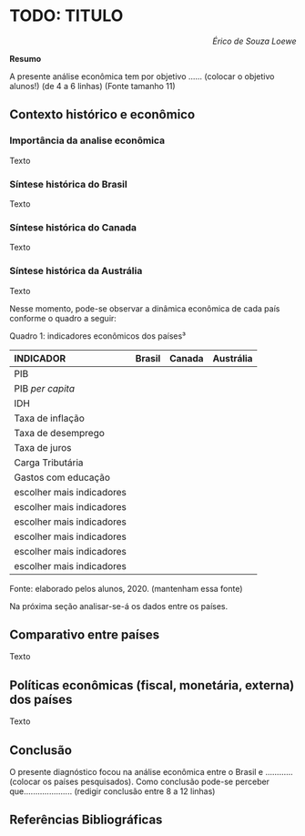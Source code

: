 # TODO: TITULO

<p style='text-align: right;'><i>Érico de Souza Loewe</i></p>

**Resumo**

A presente análise econômica tem por objetivo ......
(colocar o objetivo alunos!) (de 4 a 6 linhas) (Fonte tamanho 11)

## Contexto histórico e econômico

### Importância da analise econômica

Texto

### Síntese histórica do Brasil

Texto

### Síntese histórica do Canada

Texto

### Síntese histórica da Austrália

Texto



Nesse momento, pode-se observar a dinâmica econômica de cada país conforme o quadro a seguir:



Quadro 1: indicadores econômicos dos países³

| INDICADOR                 | Brasil | Canada | Austrália |
| :------------------------ | ------ | ------ | --------- |
| PIB                       |        |        |           |
| PIB *per capita*          |        |        |           |
| IDH                       |        |        |           |
| Taxa de inflação          |        |        |           |
| Taxa de desemprego        |        |        |           |
| Taxa de juros             |        |        |           |
| Carga Tributária          |        |        |           |
| Gastos com educação       |        |        |           |
| escolher mais indicadores |        |        |           |
| escolher mais indicadores |        |        |           |
| escolher mais indicadores |        |        |           |
| escolher mais indicadores |        |        |           |
| escolher mais indicadores |        |        |           |
| escolher mais indicadores |        |        |           |

Fonte: elaborado pelos alunos, 2020. (mantenham essa fonte)



Na próxima seção analisar-se-á os dados entre os países. 



##  Comparativo entre países

Texto

## Políticas econômicas (fiscal, monetária, externa) dos países

Texto

## Conclusão

O presente diagnóstico focou na análise econômica entre o Brasil e ............ (colocar os países pesquisados). Como conclusão pode-se perceber que..................... (redigir conclusão entre 8 a 12 linhas)

## Referências Bibliográficas

